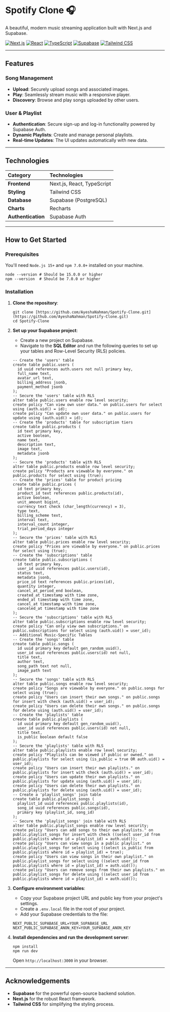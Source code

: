 # Spotify Clone 🎧

A beautiful, modern music streaming application built with Next.js and Supabase.

[![Next.js](https://img.shields.io/badge/Next.js-13.4.19-black)](https://nextjs.org/)
[![React](https://img.shields.io/badge/React-18.2.0-blue)](https://reactjs.org/)
[![TypeScript](https://img.shields.io/badge/TypeScript-5.1.6-3178C6)](https://www.typescriptlang.org/)
[![Supabase](https://img.shields.io/badge/Supabase-4.2.3-3ECF8E)](https://supabase.io/)
[![Tailwind CSS](https://img.shields.io/badge/Tailwind_CSS-3.3.3-38B2AC)](https://tailwindcss.com/)

---

##  Features

###  Song Management

* **Upload**: Securely upload songs and associated images.
* **Play**: Seamlessly stream music with a responsive player.
* **Discovery**: Browse and play songs uploaded by other users.

###  User & Playlist
* **Authentication**: Secure sign-up and log-in functionality powered by Supabase Auth.
* **Dynamic Playlists**: Create and manage personal playlists.
* **Real-time Updates**: The UI updates automatically with new data.

---

##  Technologies

| Category | Technologies |
| :--- | :--- |
| **Frontend** | Next.js, React, TypeScript |
| **Styling** | Tailwind CSS |
| **Database** | Supabase (PostgreSQL) |
| **Charts** | Recharts |
| **Authentication** | Supabase Auth |


---

##  How to Get Started

### Prerequisites

You'll need `Node.js 15+` and `npm 7.0.0+` installed on your machine.

```
node --version # Should be 15.0.0 or higher
npm --version  # Should be 7.0.0 or higher
```

### Installation

1.  **Clone the repository**:

    ```
    git clone [https://github.com/AyeshaNahman/Spotify-Clone.git](https://github.com/AyeshaNahman/Spotify-Clone.git)
    cd Spotify-Clone
    ```

2.  **Set up your Supabase project**:

    * Create a new project on Supabase.
    * Navigate to the **SQL Editor** and run the following queries to set up your tables and Row-Level Security (RLS) policies.

    ```
    -- Create the 'users' table
    create table public.users (
      id uuid references auth.users not null primary key,
      full_name text,
      avatar_url text,
      billing_address jsonb,
      payment_method jsonb
    );
    -- Secure the 'users' table with RLS
    alter table public.users enable row level security;
    create policy "Can view own user data." on public.users for select using (auth.uid() = id);
    create policy "Can update own user data." on public.users for update using (auth.uid() = id);
    -- Create the 'products' table for subscription tiers
    create table public.products (
      id text primary key,
      active boolean,
      name text,
      description text,
      image text,
      metadata jsonb
    );
    -- Secure the 'products' table with RLS
    alter table public.products enable row level security;
    create policy "Products are viewable by everyone." on public.products for select using (true);
    -- Create the 'prices' table for product pricing
    create table public.prices (
      id text primary key,
      product_id text references public.products(id),
      active boolean,
      unit_amount bigint,
      currency text check (char_length(currency) = 3),
      type text,
      billing_scheme text,
      interval text,
      interval_count integer,
      trial_period_days integer
    );
    -- Secure the 'prices' table with RLS
    alter table public.prices enable row level security;
    create policy "Prices are viewable by everyone." on public.prices for select using (true);
    -- Create the 'subscriptions' table
    create table public.subscriptions (
      id text primary key,
      user_id uuid references public.users(id),
      status text,
      metadata jsonb,
      price_id text references public.prices(id),
      quantity integer,
      cancel_at_period_end boolean,
      created_at timestamp with time zone,
      ended_at timestamp with time zone,
      cancel_at timestamp with time zone,
      canceled_at timestamp with time zone
    );
    -- Secure the 'subscriptions' table with RLS
    alter table public.subscriptions enable row level security;
    create policy "Can only view own subscriptions." on public.subscriptions for select using (auth.uid() = user_id);
    -- Additional Music-Specific Tables
    -- Create the 'songs' table
    create table public.songs (
      id uuid primary key default gen_random_uuid(),
      user_id uuid references public.users(id) not null,
      title text,
      author text,
      song_path text not null,
      image_path text
    );
    -- Secure the 'songs' table with RLS
    alter table public.songs enable row level security;
    create policy "Songs are viewable by everyone." on public.songs for select using (true);
    create policy "Users can insert their own songs." on public.songs for insert with check (auth.uid() = user_id);
    create policy "Users can delete their own songs." on public.songs for delete using (auth.uid() = user_id);
    -- Create the 'playlists' table
    create table public.playlists (
      id uuid primary key default gen_random_uuid(),
      user_id uuid references public.users(id) not null,
      title text,
      is_public boolean default false
    );
    -- Secure the 'playlists' table with RLS
    alter table public.playlists enable row level security;
    create policy "Playlists can be viewed if public or owned." on public.playlists for select using (is_public = true OR auth.uid() = user_id);
    create policy "Users can insert their own playlists." on public.playlists for insert with check (auth.uid() = user_id);
    create policy "Users can update their own playlists." on public.playlists for update using (auth.uid() = user_id);
    create policy "Users can delete their own playlists." on public.playlists for delete using (auth.uid() = user_id);
    -- Create a 'playlist_songs' join table
    create table public.playlist_songs (
      playlist_id uuid references public.playlists(id),
      song_id uuid references public.songs(id),
      primary key (playlist_id, song_id)
    );
    -- Secure the 'playlist_songs' join table with RLS
    alter table public.playlist_songs enable row level security;
    create policy "Users can add songs to their own playlists." on public.playlist_songs for insert with check ((select user_id from public.playlists where id = playlist_id) = auth.uid());
    create policy "Users can view songs in a public playlist." on public.playlist_songs for select using ((select is_public from public.playlists where id = playlist_id) = true);
    create policy "Users can view songs in their own playlist." on public.playlist_songs for select using ((select user_id from public.playlists where id = playlist_id) = auth.uid());
    create policy "Users can remove songs from their own playlists." on public.playlist_songs for delete using ((select user_id from public.playlists where id = playlist_id) = auth.uid());
    ```

3.  **Configure environment variables**:

    * Copy your Supabase project URL and public key from your project's settings.
    * Create a `.env.local` file in the root of your project.
    * Add your Supabase credentials to the file:

    ```
    NEXT_PUBLIC_SUPABASE_URL=YOUR_SUPABASE_URL
    NEXT_PUBLIC_SUPABASE_ANON_KEY=YOUR_SUPABASE_ANON_KEY
    ```

4.  **Install dependencies and run the development server**:

    ```
    npm install
    npm run dev
    ```

    Open `http://localhost:3000` in your browser.

---

##  Acknowledgements

* **Supabase** for the powerful open-source backend solution.
* **Next.js** for the robust React framework.
* **Tailwind CSS** for simplifying the styling process.
